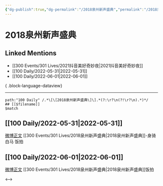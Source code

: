 ```yaml
---
{"dg-publish":true,"dg-permalink":"/2018泉州新声盛典","permalink":"/2018泉州新声盛典/","created":"2022-12-04T21:49:33.000+08:00","updated":"2023-04-10T16:02:46.000+08:00"}
---
```


# 2018泉州新声盛典

## Linked Mentions
- [[300 Events/301 Lives/2021抖音美好奇妙夜\|2021抖音美好奇妙夜]]
- [[100 Daily/2022-05-31\|2022-05-31]]
- [[100 Daily/2022-06-01\|2022-06-01]]

{ .block-language-dataview}

---

```expander
path:"100 Daily" /.*\[\[2018泉州新声盛典\]\].*(?:\r?\n(?!\r?\n).*)*/
## [[$filename]]
$match
```
## [[100 Daily/2022-05-31\|2022-05-31]]
[微博正文](https://m.weibo.cn/5516625428/4775238325504697) [[300 Events/301 Lives/2018泉州新声盛典\|2018泉州新声盛典]]-身骑白马 饭拍

## [[100 Daily/2022-06-01\|2022-06-01]]
[微博正文](https://m.weibo.cn/5516625428/4775630921536754) [[300 Events/301 Lives/2018泉州新声盛典\|2018泉州新声盛典]]饭拍

<-->